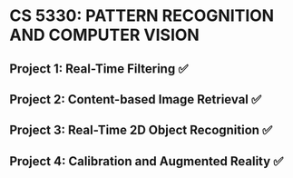 # CS 5330: PATTERN RECOGNITION AND COMPUTER VISION

## Project 1: Real-Time Filtering ✅
## Project 2: Content-based Image Retrieval ✅
## Project 3: Real-Time 2D Object Recognition ✅
## Project 4: Calibration and Augmented Reality ✅


